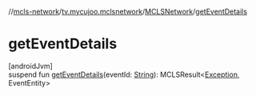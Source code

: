 //[mcls-network](../../../index.md)/[tv.mycujoo.mclsnetwork](../index.md)/[MCLSNetwork](index.md)/[getEventDetails](get-event-details.md)

# getEventDetails

[androidJvm]\
suspend fun [getEventDetails](get-event-details.md)(eventId: [String](https://kotlinlang.org/api/latest/jvm/stdlib/kotlin/-string/index.html)): MCLSResult&lt;[Exception](https://kotlinlang.org/api/latest/jvm/stdlib/kotlin/-exception/index.html), EventEntity&gt;
